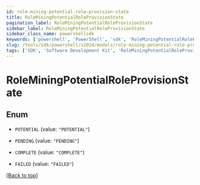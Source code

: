 ```yaml
---
id: role-mining-potential-role-provision-state
title: RoleMiningPotentialRoleProvisionState
pagination_label: RoleMiningPotentialRoleProvisionState
sidebar_label: RoleMiningPotentialRoleProvisionState
sidebar_class_name: powershellsdk
keywords: ['powershell', 'PowerShell', 'sdk', 'RoleMiningPotentialRoleProvisionState'] 
slug: /tools/sdk/powershell/v2024/models/role-mining-potential-role-provision-state
tags: ['SDK', 'Software Development Kit', 'RoleMiningPotentialRoleProvisionState']
---
```



# RoleMiningPotentialRoleProvisionState

## Enum


* `POTENTIAL` (value: `"POTENTIAL"`)

* `PENDING` (value: `"PENDING"`)

* `COMPLETE` (value: `"COMPLETE"`)

* `FAILED` (value: `"FAILED"`)


[[Back to top]](#) 

